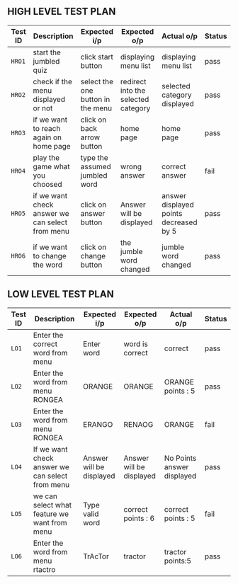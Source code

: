 
## HIGH LEVEL TEST PLAN


| Test ID | Description | Expected i/p | Expected o/p | Actual o/p | Status |
| ---     | ---         | ---          | ---          | ---        | ---    |
| `HRO1`  |  start the jumbled quiz | click start button | displaying menu list | displaying menu list | pass |
| `HRO2`  | check if the menu displayed or not |select the one button in the menu  | redirect into the selected category |selected category displayed | pass |
| `HRO3`  | if we want to reach again on home page | click on back arrow button | home page | home page | pass |                                       
| `HRO4`  | play the game what you choosed | type the assumed jumbled word | wrong answer | correct answer | fail |
| `HRO5`  | if we want check answer we can select from menu | click on answer button | Answer will be displayed |  answer displayed points decreased by 5| pass |
| `HRO6`  | if we want to change the word | click on change button | the jumble word changed | jumble word changed | pass |


## LOW LEVEL TEST PLAN


| Test ID | Description | Expected i/p | Expected o/p | Actual o/p | Status |
| ---     | ---         | ---          | ---          | ---        | ---    |
| `LO1`   | Enter the correct word from  menu | Enter word | word is correct | correct | pass |
| `LO2`   | Enter the word from menu RONGEA | ORANGE | ORANGE | ORANGE points : 5 | pass | 
| `LO3`   | Enter the word from menu RONGEA | ERANGO | RENAOG  | ORANGE | fail |
| `LO4`   | If we want check answer we can select from menu | Answer will be displayed | Answer will be displayed | No Points answer displayed | pass |
| `LO5`  |we can select what feature we want from menu | Type valid word | correct points : 6 | correct points : 5 | fail |
| `LO6`  |Enter the word from menu rtactro |TrAcTor|tractor|tractor points:5|pass|




